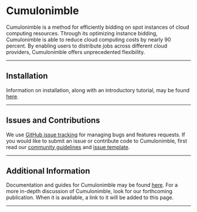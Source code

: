 # Cumulonimble

Cumulonimble is a method for efficiently bidding on spot instances of cloud computing resources.
Through its optimizing instance bidding, Cumulonimble is able to reduce cloud computing costs by nearly 90 percent.
By enabling users to distribute jobs across different cloud providers, Cumulonimble offers unprecedented flexibility.

---

## Installation
Information on installation, along with an introductory tutorial, may be found [here](https://kosticlab.github.io/cumulonimble/tutorials.html).

---

## Issues and Contributions
We use [GitHub issue tracking](https://github.com/kosticlab/cumulonimble/issues) for managing bugs and features requests.
If you would like to submit an issue or contribute code to Cumulonimble, first read our [community guidelines](https://kosticlab.github.io/cumulonimble/contributions.html) and [issue template](https://github.com/kosticlab/cumulonimble/blob/master/ISSUE_TEMPLATE.md).

---

## Additional Information

Documentation and guides for Cumulonimble may be found [here](https://kosticlab.github.io/cumulonimble).
For a more in-depth discussion of Cumulonimble, look for our forthcoming publication.
When it is available, a link to it will be added to this page.

---
